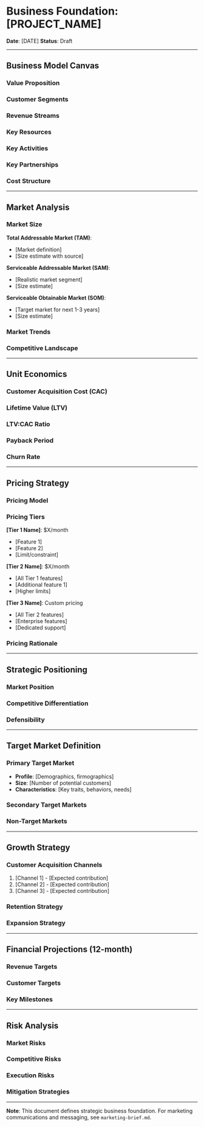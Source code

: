 # Business Foundation: [PROJECT_NAME]

**Date**: [DATE]
**Status**: Draft

---

## Business Model Canvas

### Value Proposition
<!-- What unique value does the product provide? What problem does it solve? -->

### Customer Segments
<!-- Who are the target customers? What markets/verticals? -->

### Revenue Streams
<!-- How does the business make money? Pricing tiers, transaction fees, subscriptions? -->

### Key Resources
<!-- What critical assets are needed? Technology, IP, data, infrastructure? -->

### Key Activities
<!-- What core activities drive the business? Development, platform maintenance, customer support? -->

### Key Partnerships
<!-- What strategic partnerships are needed? Infrastructure providers, integrations, channel partners? -->

### Cost Structure
<!-- What are the major costs? Infrastructure, development, customer acquisition, support? -->

---

## Market Analysis

### Market Size
<!-- ACTION REQUIRED: Define TAM, SAM, SOM with supporting data -->

**Total Addressable Market (TAM)**:
- [Market definition]
- [Size estimate with source]

**Serviceable Addressable Market (SAM)**:
- [Realistic market segment]
- [Size estimate]

**Serviceable Obtainable Market (SOM)**:
- [Target market for next 1-3 years]
- [Size estimate]

### Market Trends
<!-- Key trends enabling this business? AI adoption, workflow shifts, etc. -->

### Competitive Landscape
<!-- Who are the main competitors? What's their positioning? -->

---

## Unit Economics

### Customer Acquisition Cost (CAC)
<!-- Expected cost to acquire a paying customer -->

### Lifetime Value (LTV)
<!-- Expected revenue per customer over lifetime -->

### LTV:CAC Ratio
<!-- Target ratio (typically 3:1 or better) -->

### Payback Period
<!-- How long to recover CAC? Target: <12 months -->

### Churn Rate
<!-- Expected monthly/annual churn -->

---

## Pricing Strategy

### Pricing Model
<!-- Freemium, tiered subscription, usage-based, enterprise? -->

### Pricing Tiers
<!-- ACTION REQUIRED: Define each tier with features and price points -->

**[Tier 1 Name]**: $X/month
- [Feature 1]
- [Feature 2]
- [Limit/constraint]

**[Tier 2 Name]**: $X/month
- [All Tier 1 features]
- [Additional feature 1]
- [Higher limits]

**[Tier 3 Name]**: Custom pricing
- [All Tier 2 features]
- [Enterprise features]
- [Dedicated support]

### Pricing Rationale
<!-- Why these prices? Competitor comparison, value-based pricing logic -->

---

## Strategic Positioning

### Market Position
<!-- How does this product fit in the market? Leader, challenger, niche specialist? -->

### Competitive Differentiation
<!-- What makes this different from competitors? Technical moat, unique approach? -->

### Defensibility
<!-- What prevents easy replication? Network effects, data moat, switching costs? -->

---

## Target Market Definition

### Primary Target Market
<!-- Most important customer segment for MVP/initial launch -->
- **Profile**: [Demographics, firmographics]
- **Size**: [Number of potential customers]
- **Characteristics**: [Key traits, behaviors, needs]

### Secondary Target Markets
<!-- Additional segments to address later -->

### Non-Target Markets
<!-- Who is explicitly NOT the target? Helps focus efforts -->

---

## Growth Strategy

### Customer Acquisition Channels
<!-- How will customers find the product? -->
1. [Channel 1] - [Expected contribution]
2. [Channel 2] - [Expected contribution]
3. [Channel 3] - [Expected contribution]

### Retention Strategy
<!-- How to keep customers engaged and reduce churn? -->

### Expansion Strategy
<!-- Upsell/cross-sell opportunities -->

---

## Financial Projections (12-month)

### Revenue Targets
<!-- Monthly/quarterly revenue goals -->

### Customer Targets
<!-- Number of customers by segment -->

### Key Milestones
<!-- Financial milestones to track progress -->

---

## Risk Analysis

### Market Risks
<!-- What could invalidate the market opportunity? -->

### Competitive Risks
<!-- What if a competitor launches similar product? -->

### Execution Risks
<!-- What could go wrong in execution? -->

### Mitigation Strategies
<!-- How to address each risk? -->

---

**Note**: This document defines strategic business foundation. For marketing communications and messaging, see `marketing-brief.md`.
